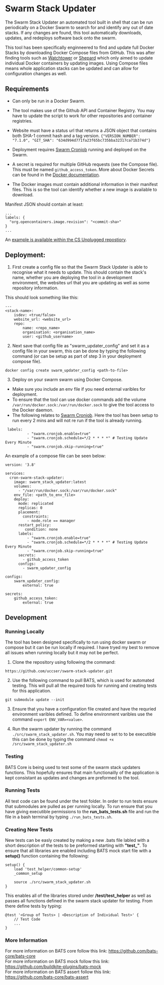 # Swarm Stack Updater
The Swarm Stack Updater an automated tool built in shell that can be run periodically on a Docker Swarm to search for and identify any out of date stacks. If any changes are found, this tool automatically downloads, updates, and redeploys software back onto the swarm.

This tool has been specifically enginneered to find and update full Docker Stacks by downloading Docker Compose files from GitHub.
This was after finding tools such as [Watchtower](https://github.com/containrrr/watchtower) or [Shepard](https://github.com/djmaze/shepherd) which only aimed to update individual Docker containers by updating images.
Using Compose files means whole application stacks can be updated and can allow for configuration changes as well.  


## Requirements
* Can only be run in a Docker Swarm.
* The tool makes use of the Github API and Container Registry.
  You may have to update the script to work for other repositories and container registries.
* Website must have a status url that returns a JSON object that contains both SHA-1 commit hash and a tag version.
  ```{"VERSION_NUMBER": "7.1.0", "GIT_SHA": "634d994d771fa23f65bc735bba32317ca71b374d"}```
* Deployment requires [Swarm Cronjob](https://github.com/crazy-max/swarm-cronjob) running and deployed on the Swarm.
* A secret is required for multiple GitHub requests (see the Compose file).
  This must be named ```github_access_token```.
  More about Docker Secrets can be found in the [Docker documentation](https://docs.docker.com/engine/swarm/secrets/).

* The Docker images must contain additional information in their manifest files.
  This is so the tool can identify whether a new image is available to download.

Manifest JSON should contain at least:
```
...
labels: {
  "org.opencontainers.image.revision": "<commit-sha>"
}
...
```
An [example is available within the CS Unplugged repostiory](https://github.com/uccser/cs-unplugged/blob/develop/infrastructure/production/django/Dockerfile#L28-L36).

## Deployment:

1. First create a config file so that the Swarm Stack Updater is able to recognise what it needs to update.
  This should contain the stack's name, whether you are deploying the tool in a development environment, the websites url that you are updating as well as some repository information.

This should look something like this:
```
---
<stack-name>:
    isdev: <true/false>
    website_url: <website_url>
    repo:
        name: <repo_name>
        organisation: <organisation_name>
        user: <github_username>
```

2. Next save that config file as "swarm_updater_config" and set it as a config file in your swarm, this can be done by typing the following command (or can be setup as part of step 3 in your deployment compose file). 
```
docker config create swarm_updater_config <path-to-file>
```


3. Deploy on your swarm swarm using Docker Compose. 
* Make sure you include an env file if you need external varibles for deployment. 
* To ensure that the tool can use docker commands add the volume ```/var/run/docker.sock:/var/run/docker.sock``` to give the tool access to the Docker daemon.
* The following relates to [Swarm Cronjob](https://github.com/crazy-max/swarm-cronjob). Here the tool has been setup to run every 2 mins and will not re run if the tool is already running.
```
 labels:
          - "swarm.cronjob.enable=true"
          - "swarm.cronjob.schedule=*/2 * * * *" # Testing Update Every Minute
          - "swarm.cronjob.skip-running=true"
```

An example of a compose file can be seen below:
```
version: '3.8'

services:
  cron-swarm-stack-updater:
    image: swarm_stack_updater:latest
    volumes:
      - "/var/run/docker.sock:/var/run/docker.sock"
    env_file: <path_to_env_file>
    deploy:
      mode: replicated
      replicas: 0
      placement:
        constraints:
          - node.role == manager
      restart_policy:
         condition: none
      labels:
          - "swarm.cronjob.enable=true"
          - "swarm.cronjob.schedule=*/2 * * * *" # Testing Update Every Minute
          - "swarm.cronjob.skip-running=true"
      secrets:
        - github_access_token
      configs:
        - swarm_updater_config

configs:
    swarm_updater_config:
        external: true

secrets:
    github_access_token:
        external: true
```

## Development

### Running Locally

The tool has been designed specifically to run using docker swarm or compose but it can be run locally if required. I have tryed my best to remove all issues when running locally but it may not be perfect.

1. Clone the repository using following the command:
```
https://github.com/uccser/swarm-stack-updater.git
```
2. Use the following command to pull BATS, which is used for automated testing.
  This will pull all the required tools for running and creating tests for this application.
```
git submodule update --init
```
3. Ensure that you have a configuration file created and have the requried environment varibles defined. To define environment varibles use the command ```export ENV_VAR=<value>```.

4. Run the swarm updater by running the command ```./src/swarm_stack_updater.sh```.
  You may need to set to to be executible this can be done by typing the command ```chmod +x /src/swarm_stack_updater.sh```

### Testing
BATS Core is being used to test some of the swarm stack updaters functions. This hopefully ensures that main functionailly of the application is kept consistant as updates and changes are preformed to the tool. 

### Running Tests
All test code can be found under the test folder. In order to run tests ensure that submodules are pulled as per running locally.
To run ensure that you have giving executible permissions to the **run_bats_tests.sh** file and run the file in a bash terminal by typing ```./run_bats_tests.sh```.

### Creating New Tests
New tests can be easly created by making a new .bats file labled with a short description of the tests to be preformed starting with **"test_"**. To ensure that all libraries are enabled including BATS mock start file with a **setup()** function containing the following:

```
setup() {
    load 'test_helper/common-setup'
    _common_setup

    source ./src/swarm_stack_updater.sh
}
```

This enables all of the libraries stored under **/test/test_helper** as well as passes all functions defined in the swarm stack updater for testing. From there define tests by typing:

```
@test '<Group of Tests> | <Description of Individual Test>' {
    // Test Code
    ...
}

```

### More Information
For more information on BATS core follow this link: https://github.com/bats-core/bats-core \
For more information on BATS mock follow this link: https://github.com/buildkite-plugins/bats-mock \
For more information on BATS assert follow this link: https://github.com/bats-core/bats-assert





